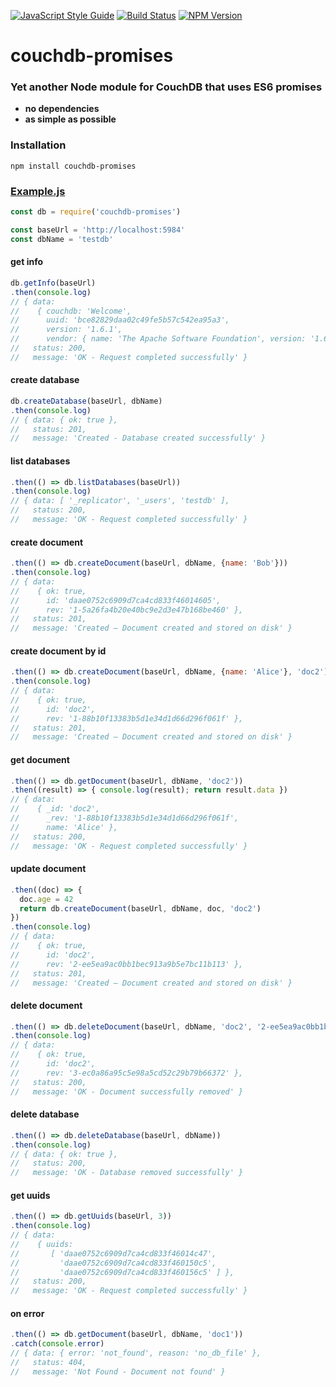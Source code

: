 
[![JavaScript Style Guide](https://img.shields.io/badge/code%20style-standard-brightgreen.svg)](http://standardjs.com/)
[![Build Status](https://travis-ci.org/pmorjan/couchdb-promises.svg?branch=master)](https://travis-ci.org/pmorjan/couchdb-promises)
[![NPM Version](https://img.shields.io/npm/v/couchdb-promises.svg)](https://www.npmjs.com/package/couchdb-promises)

# couchdb-promises

### Yet another Node module for CouchDB that uses ES6 promises

* **no dependencies**
* **as simple as possible**

### Installation
```
npm install couchdb-promises
```

### [Example.js](examples/example.js)

```javascript
const db = require('couchdb-promises')

const baseUrl = 'http://localhost:5984'
const dbName = 'testdb'
```

#### get info
```javascript
db.getInfo(baseUrl)
.then(console.log)
// { data:
//    { couchdb: 'Welcome',
//      uuid: 'bce82829daa02c49fe5b57c542ea95a3',
//      version: '1.6.1',
//      vendor: { name: 'The Apache Software Foundation', version: '1.6.1' } },
//   status: 200,
//   message: 'OK - Request completed successfully' }
```

#### create database
```javascript
db.createDatabase(baseUrl, dbName)
.then(console.log)
// { data: { ok: true },
//   status: 201,
//   message: 'Created - Database created successfully' }
```

#### list databases
```javascript
.then(() => db.listDatabases(baseUrl))
.then(console.log)
// { data: [ '_replicator', '_users', 'testdb' ],
//   status: 200,
//   message: 'OK - Request completed successfully' }
```

#### create document
```javascript
.then(() => db.createDocument(baseUrl, dbName, {name: 'Bob'}))
.then(console.log)
// { data:
//    { ok: true,
//      id: 'daae0752c6909d7ca4cd833f46014605',
//      rev: '1-5a26fa4b20e40bc9e2d3e47b168be460' },
//   status: 201,
//   message: 'Created – Document created and stored on disk' }
```

#### create document by id
```javascript
.then(() => db.createDocument(baseUrl, dbName, {name: 'Alice'}, 'doc2'))
.then(console.log)
// { data:
//    { ok: true,
//      id: 'doc2',
//      rev: '1-88b10f13383b5d1e34d1d66d296f061f' },
//   status: 201,
//   message: 'Created – Document created and stored on disk' }
```

#### get document
```javascript
.then(() => db.getDocument(baseUrl, dbName, 'doc2'))
.then((result) => { console.log(result); return result.data })
// { data:
//    { _id: 'doc2',
//      _rev: '1-88b10f13383b5d1e34d1d66d296f061f',
//      name: 'Alice' },
//   status: 200,
//   message: 'OK - Request completed successfully' }
```

#### update document
```javascript
.then((doc) => {
  doc.age = 42
  return db.createDocument(baseUrl, dbName, doc, 'doc2')
})
.then(console.log)
// { data:
//    { ok: true,
//      id: 'doc2',
//      rev: '2-ee5ea9ac0bb1bec913a9b5e7bc11b113' },
//   status: 201,
//   message: 'Created – Document created and stored on disk' }
```

#### delete document
```javascript
.then(() => db.deleteDocument(baseUrl, dbName, 'doc2', '2-ee5ea9ac0bb1bec913a9b5e7bc11b113'))
.then(console.log)
// { data:
//    { ok: true,
//      id: 'doc2',
//      rev: '3-ec0a86a95c5e98a5cd52c29b79b66372' },
//   status: 200,
//   message: 'OK - Document successfully removed' }
```

#### delete database
```javascript
.then(() => db.deleteDatabase(baseUrl, dbName))
.then(console.log)
// { data: { ok: true },
//   status: 200,
//   message: 'OK - Database removed successfully' }
```

#### get uuids
```javascript
.then(() => db.getUuids(baseUrl, 3))
.then(console.log)
// { data:
//    { uuids:
//       [ 'daae0752c6909d7ca4cd833f46014c47',
//         'daae0752c6909d7ca4cd833f460150c5',
//         'daae0752c6909d7ca4cd833f460156c5' ] },
//   status: 200,
//   message: 'OK - Request completed successfully' }
```

#### on error
```javascript
.then(() => db.getDocument(baseUrl, dbName, 'doc1'))
.catch(console.error)
// { data: { error: 'not_found', reason: 'no_db_file' },
//   status: 404,
//   message: 'Not Found - Document not found' }
```
